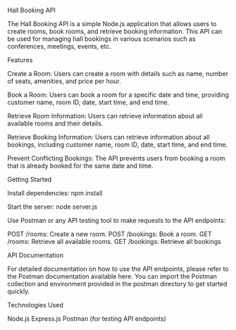 Hall Booking API

The Hall Booking API is a simple Node.js application that allows users to create rooms, book rooms, and retrieve booking information. This API can be used for managing hall bookings in various scenarios such as conferences, meetings, events, etc.

Features

Create a Room: Users can create a room with details such as name, number of seats, amenities, and price per hour.

Book a Room: Users can book a room for a specific date and time, providing customer name, room ID, date, start time, and end time.

Retrieve Room Information: Users can retrieve information about all available rooms and their details.

Retrieve Booking Information: Users can retrieve information about all bookings, including customer name, room ID, date, start time, and end time.

Prevent Conflicting Bookings: The API prevents users from booking a room that is already booked for the same date and time.

Getting Started

Install dependencies:
npm install

Start the server:
node server.js

Use Postman or any API testing tool to make requests to the API endpoints:

POST /rooms: Create a new room.
POST /bookings: Book a room.
GET /rooms: Retrieve all available rooms.
GET /bookings: Retrieve all bookings

API Documentation

For detailed documentation on how to use the API endpoints, please refer to the Postman documentation available here. You can import the Postman collection and environment provided in the postman directory to get started quickly.

Technologies Used

Node.js
Express.js
Postman (for testing API endpoints)